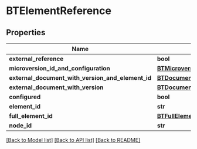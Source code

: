 # BTElementReference

## Properties
Name | Type | Description | Notes
------------ | ------------- | ------------- | -------------
**external_reference** | **bool** |  | [optional] 
**microversion_id_and_configuration** | [**BTMicroversionIdAndConfiguration**](BTMicroversionIdAndConfiguration.md) |  | [optional] 
**external_document_with_version_and_element_id** | [**BTDocumentWithVersionAndElementId**](BTDocumentWithVersionAndElementId.md) |  | [optional] 
**external_document_with_version** | [**BTDocumentWithVersionId**](BTDocumentWithVersionId.md) |  | [optional] 
**configured** | **bool** |  | [optional] 
**element_id** | **str** |  | [optional] 
**full_element_id** | [**BTFullElementId**](BTFullElementId.md) |  | [optional] 
**node_id** | **str** |  | [optional] 

[[Back to Model list]](../README.md#documentation-for-models) [[Back to API list]](../README.md#documentation-for-api-endpoints) [[Back to README]](../README.md)


